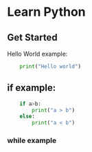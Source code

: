 # Learn Python

## Get Started

Hello World example:
```python
    print("Hello world")
```
## if example:
```python
    if a>b:
        print("a > b")
    else:
        print("a < b")
```
### while example

